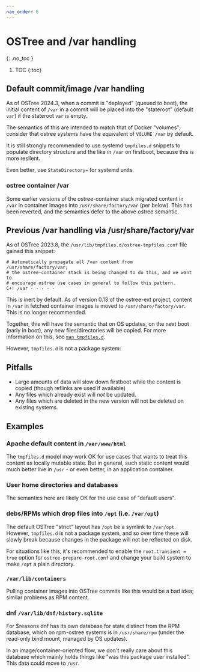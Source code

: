 ```yaml
---
nav_order: 6
---
```


# OSTree and /var handling

{: .no_toc }

1. TOC
{:toc}

## Default commit/image /var handling

As of OSTree 2024.3, when a commit is "deployed" (queued to boot),
the initial content of `/var` in a commit will be placed into the
"stateroot" (default `var`) if the stateroot `var` is empty.

The semantics of this are intended to match that of Docker "volumes";
consider that ostree systems have the equivalent of
`VOLUME /var`
by default.

It is still strongly recommended to use systemd `tmpfiles.d` snippets
to populate directory structure and the like in `/var` on firstboot,
because this is more resilent.

Even better, use `StateDirectory=` for systemd units.

### ostree container /var

Some earlier versions of the ostree-container stack migrated content in `/var`
in container images into `/usr/share/factory/var` (per below).  This has
been reverted, and the semantics defer to the above ostree semantic.

## Previous /var handling via /usr/share/factory/var

As of OSTree 2023.8, the `/usr/lib/tmpfiles.d/ostree-tmpfiles.conf` file gained this snippet:

```text
# Automatically propagate all /var content from /usr/share/factory/var;
# the ostree-container stack is being changed to do this, and we want to
# encourage ostree use cases in general to follow this pattern.
C+! /var - - - - -
```

This is inert by default.  As of version 0.13 of the ostree-ext project, content in `/var` in fetched container images is moved to `/usr/share/factory/var`.  This is no longer recommended.

Together, this will have the semantic that on OS updates, on the next boot (early in boot), any new files/directories will be copied.  For more information on this, see [`man tmpfiles.d`](https://man7.org/linux/man-pages/man5/tmpfiles.d.5.html).

However, `tmpfiles.d` is not a package system:

## Pitfalls

- Large amounts of data will slow down firstboot while the content is copied (though reflinks are used if available)
- Any files which already exist will *not* be updated.
- Any files which are deleted in the new version will not be deleted on existing systems.

## Examples

### Apache default content in `/var/www/html`

The `tmpfiles.d` model may work OK for use cases that wants to treat this content as locally mutable state.  But in general, such static content would much better live in `/usr` - or even better, in an application container.

### User home directories and databases

The semantics here are likely OK for the use case of "default users".

### debs/RPMs which drop files into `/opt` (i.e. `/var/opt`)

The default OSTree "strict" layout has `/opt` be a symlink to `/var/opt`.
However, `tmpfiles.d` is not a package system, and so over time these will slowly
break because changes in the package will not be reflected on disk.

For situations like this, it's recommended to enable the `root.transient = true` option for `ostree-prepare-root.conf`
and change your build system to make `/opt` a plain directory.

### `/var/lib/containers`

Pulling container images into OSTree commits like this would be a bad idea; similar problems as RPM content.

### dnf `/var/lib/dnf/history.sqlite`

For $reasons dnf has its own database for state distinct from the RPM database, which on rpm-ostree systems is in `/usr/share/rpm` (under the read-only bind mount, managed by OS updates).

In an image/container-oriented flow, we don't really care about this database which mainly holds things like "was this package user installed".  This data could move to `/usr`.
